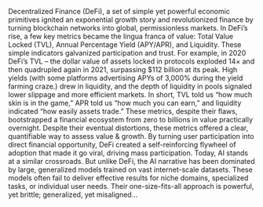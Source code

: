 Decentralized Finance (DeFi), a set of simple yet powerful economic primitives ignited an exponential growth story and revolutionized finance by turning blockchain networks into global, permissionless markets. In DeFi’s rise, a few key metrics became the lingua franca of value: Total Value Locked (TVL), Annual Percentage Yield (APY/APR), and Liquidity. These simple indicators galvanized participation and trust. For example, in 2020 DeFi’s TVL – the dollar value of assets locked in protocols exploded 14× and then quadrupled again in 2021, surpassing $112 billion at its peak. High yields (with some platforms advertising APYs of 3,000% during the yield farming craze.) drew in liquidity, and the depth of liquidity in pools signaled lower slippage and more efficient markets. In short, TVL told us “how much skin is in the game,” APR told us “how much you can earn,” and liquidity indicated “how easily assets trade.” These metrics, despite their flaws, bootstrapped a financial ecosystem from zero to billions in value practically overnight. Despite their eventual distortions, these metrics offered a clear, quantifiable way to assess value & growth. By turning user participation into direct financial opportunity, DeFi created a self-reinforcing flywheel of adoption that made it go viral, driving mass participation.
Today, AI stands at a similar crossroads. But unlike DeFi, the AI narrative has been dominated by large, generalized models trained on vast internet-scale datasets. These models often fail to deliver effective results for niche domains, specialized tasks, or individual user needs. Their one-size-fits-all approach is powerful, yet brittle; generalized, yet misaligned...
